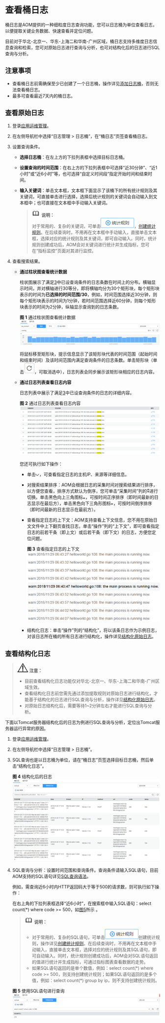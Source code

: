 # 查看桶日志<a name="ZH-CN_TOPIC_0141723572"></a>

桶日志是AOM提供的一种细粒度日志查询功能，您可以日志桶为单位查看日志，以便提取关键业务数据、快速查看并定位问题。

目前对于华北-北京一、华东-上海二和华南-广州区域，桶日志支持多维度日志信息查询和检索，您可对原始日志进行查询与分析，也可对结构化后的日志进行SQL查询与分析。

## 注意事项<a name="section31941717191818"></a>

-   查看桶日志前需确保至少已创建了一个日志桶，操作详见[添加日志桶](添加日志桶.md)，否则无法查看桶日志。
-   最多可查看最近7天内的桶日志。

## 查看原始日志<a name="section716253314187"></a>

1.  登录[应用运维管理](https://console.huaweicloud.com/aom/#/aom/ams/summary)。
2.  在左侧导航栏中选择“日志管理 \> 日志桶”，在“桶日志”页签查看桶日志。
3.  <a name="li13990166371"></a>设置查询条件。
    -   **选择日志桶**：在左上方的下拉列表框中选择目标日志桶。
    -   **设置查询的时间范围**：在右上方的下拉列表框中可选择“近30分钟”、“近1小时”或“近6小时”等，也可选择“自定义时间段”指定开始时间和结束时间。
    -   **输入关键词**：单击文本框，文本框下面显示了该桶下的所有统计规则及其关键词，可直接单击进行选择，选择后统计规则的关键词会自动输入到文本框中；也可直接在文本框中手动输入关键词。

        >![](public_sys-resources/icon-note.gif) **说明：**   
        >对于常用的、复杂的关键词，可单击![](figures/icon-statistical-rules.png)，[创建统计规则](创建统计规则.md)。在后续查询时，不用再在文本框中手动输入，直接单击文本框，选择对应的统计规则及其关键词，即可自动输入。同时，统计规则创建成功后，AOM会对关键词进行统计并生成指标，您可在“指标监控”页面对其进行监控。  


4.  查看搜索结果。
    -   **通过柱状图查看统计数据**

        柱状图展示了满足[3](#li13990166371)中已设查询条件的日志条数在时间上的分布。横轴显示时间，并对横轴进行30等分，即将横轴均分为30个矩形块，每个矩形块表示的时间为**已选择的时间范围/30**，例如，时间范围选择近30分钟，则每个矩形块表示的时间为1分钟，若时间范围选择近60分钟，则每个矩形块表示的时间为2分钟，纵轴显示查询到的日志条数。

        **图 1**  通过柱状图查看统计数据<a name="fig191171519122019"></a>  
        ![](figures/通过柱状图查看统计数据.png "通过柱状图查看统计数据")

        将鼠标移至矩形块，提示信息显示了该矩形块代表的时间范围（起始时间和结束时间）及该时间范围内满足查询条件的日志条数。单击矩形块（单击![](figures/icon-log-refresh.png)，可取消选中），日志列表会同步展示该矩形块相应的日志内容。

    -   **通过日志列表查看日志内容**

        日志列表中展示了满足[3](#li13990166371)中已设查询条件的日志的详细内容。

        **图 2**  通过日志列表查看日志内容<a name="fig292918332115"></a>  
        ![](figures/通过日志列表查看日志内容.png "通过日志列表查看日志内容")

        您还可执行如下操作：

        -   单击![](figures/icon-down-arrow.png)，可查看指定日志的主机IP、来源等详细信息。
        -   对搜索结果排序：AOM会根据日志的采集时间对搜索结果进行排序，以方便您查看，排序方式默认为倒序，您可单击“采集时间”列的![](figures/icon-sort.png)进行切换。单击黑色向上三角图标![](figures/icon-order.png)，可按时间正序排序（即时间最新的日志显示在最后方），单击黑色向下三角形图标![](figures/icon-reverse.png)，可按时间倒序排序（即时间最新的日志显示在最前方）。
        -   查看指定日志的上下文：AOM支持查看上下文信息，您不用在原始日文文件中上下翻页查找日志，单击“操作”列的“上下文”，即可查看指定日志的前若干条（即上文）或后若干条（即下文）的日志，方便您定位问题。

            **图 3**  查看指定日志的上下文<a name="fig67089010221"></a>  
            ![](figures/查看指定日志的上下文.png "查看指定日志的上下文")

        -   结构化日志：单击“操作”列的“结构化”，将以该条日志作为示例日志，对该日志所在桶的所有日志进行结构化，操作详见[结构化原始日志](日志结构化.md#section16513131511247)。



## 查看结构化日志<a name="section11759221165211"></a>

>![](public_sys-resources/icon-notice.gif) **注意：**   
>-   目前查看结构化日志功能仅对华北-北京一、华东-上海二和华南-广州区域生效。  
>-   查看结构化日志前您需先通过添加提取规则对原始日志进行结构化，才能基于结构化的日志进行SQL查询与分析，操作详见[结构化原始日志](日志结构化.md#section16513131511247)。  
>-   对原始日志结构化后，需要等待1\~2分钟左右才能进行SQL查询与分析。  

下面以Tomcat服务器结构化后的日志为例进行SQL查询与分析，定位出Tomcat服务器运行异常的原因。

1.  登录[应用运维管理](https://console.huaweicloud.com/aom/#/aom/ams/summary)。
2.  在左侧导航栏中选择“日志管理 \> 日志桶”。
3.  SQL查询也是以日志桶为单位，请在“桶日志”页签选择目标日志桶，然后单击“结构化日志”。

    **图 4**  结构化后的日志<a name="fig7018486137"></a>  
    ![](figures/结构化后的日志.png "结构化后的日志")

4.  SQL查询与分析：设置时间范围和查询条件。查询条件请输入SQL语句，目前AOM支持的SQL语句详见[SQL查询语法](日志结构化.md#section128657218189)。

    例如，需查询近6小时内HTTP返回码大于等于500的请求数，则可执行如下操作：

    在右上角的下拉列表框选择“近6小时”，在搜索框中输入SQL语句：select count\(\*\) where code \>= 500，如[图5](#fig20243192716911)所示 。

    >![](public_sys-resources/icon-note.gif) **说明：**   
    >-   对于常用的、复杂的SQL语句，可单击![](figures/icon-statistical-rules.png)创建统计规则，操作详见[创建统计规则](创建统计规则.md)。在后续查询时，不用再在文本框中手动输入，直接单击文本框，选择对应的统计规则及其SQL语句，即可自动输入。同时，统计规则创建成功后，AOM会对SQL语句返回的值进行统计并生成指标，可通过指标图表查看数据的走势。  
    >-   如果SQL语句返回的是单个数值，例如：select count\(\*\) where code \>= 500，则支持创建统计规则；如果SQL语句返回的是多个值，例如：select count\(\*\) group by ip，则不支持创建统计规则。  

    **图 5**  使用SQL语句进行查询<a name="fig20243192716911"></a>  
    ![](figures/使用SQL语句进行查询.png "使用SQL语句进行查询")


